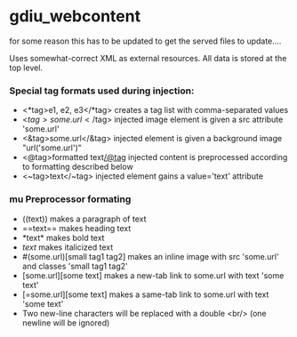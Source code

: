 # gdiu_webcontent

for some reason this has to be updated to get the served files to update....

Uses somewhat-correct XML as external resources.
All data is stored at the top level.

### Special tag formats used during injection:
- <*tag>e1, e2, e3</*tag> creates a tag list with comma-separated values
- <$tag>some.url</$tag> injected image element is given a src attribute 'some.url'
- <&tag>some.url</&tag> injected element is given a background image "url('some.url')"
- <@tag>formatted text</@tag> injected content is preprocessed according to formatting described below
- <~tag>text</~tag> injected element gains a value='text' attribute

### mu Preprocessor formating
- ((text)) makes a paragraph of text
- ==text== makes heading text
- \*text\* makes bold text
- _text_ makes italicized text
- #(some.url)[small tag1 tag2] makes an inline image with src 'some.url' and classes 'small tag1 tag2'
- [some.url][some text] makes a new-tab link to some.url with text 'some text'
- [=some.url][some text] makes a same-tab link to some.url with text 'some text'
- Two new-line characters will be replaced with a double &lt;br/&gt; (one newline will be ignored)
